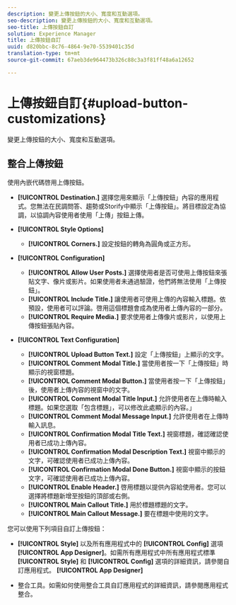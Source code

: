 ```yaml
---
description: 變更上傳按鈕的大小、寬度和互動選項。
seo-description: 變更上傳按鈕的大小、寬度和互動選項。
seo-title: 上傳按鈕自訂
solution: Experience Manager
title: 上傳按鈕自訂
uuid: d820bbc-8c76-4864-9e70-5539401c35d
translation-type: tm+mt
source-git-commit: 67aeb3de964473b326c88c3a3f81ff48a6a12652

---
```



# 上傳按鈕自訂{#upload-button-customizations}

變更上傳按鈕的大小、寬度和互動選項。

## 整合上傳按鈕

使用內嵌代碼啓用上傳按鈕。

* **[!UICONTROL Destination.]** 選擇您用來顯示「上傳按鈕」內容的應用程式。您無法在民調問答、趨勢或Storify中顯示「上傳按鈕」。將目標設定為協調，以協調內容使用者使用「上傳」按鈕上傳。
* **[!UICONTROL Style Options]**

   * **[!UICONTROL Corners.]** 設定按鈕的轉角為圓角或正方形。

* **[!UICONTROL Configuration]**

   * **[!UICONTROL Allow User Posts.]** 選擇使用者是否可使用上傳按鈕來張貼文字、像片或影片。如果使用者未通過驗證，他們將無法使用「上傳按鈕」。
   * **[!UICONTROL Include Title.]** 讓使用者可使用上傳的內容輸入標題。依預設，使用者可以評論。啓用這個標題會成為使用者上傳內容的一部分。
   * **[!UICONTROL Require Media.]** 要求使用者上傳像片或影片，以使用上傳按鈕張貼內容。

* **[!UICONTROL Text Configuration]**

   * **[!UICONTROL Upload Button Text.]** 設定「上傳按鈕」上顯示的文字。
   * **[!UICONTROL Comment Modal Title.]** 當使用者按一下「上傳按鈕」時顯示的視窗標題。
   * **[!UICONTROL Comment Modal Button.]** 當使用者按一下「上傳按鈕」後，使用者上傳內容的視窗中的文字。
   * **[!UICONTROL Comment Modal Title Input.]** 允許使用者在上傳時輸入標題。如果您選取「包含標題」，可以修改此處顯示的內容。」
   * **[!UICONTROL Comment Modal Message Input.]** 允許使用者在上傳時輸入訊息。
   * **[!UICONTROL Confirmation Modal Title Text.]** 視窗標題，確認確認使用者已成功上傳內容。
   * **[!UICONTROL Confirmation Modal Description Text.]** 視窗中顯示的文字，可確認使用者已成功上傳內容。
   * **[!UICONTROL Confirmation Modal Done Button.]** 視窗中顯示的按鈕文字，可確認使用者已成功上傳內容。
   * **[!UICONTROL Enable Header.]** 啓用標題以提供內容給使用者。您可以選擇將標題新增至按鈕的頂部或右側。
   * **[!UICONTROL Main Callout Title.]** 用於標題標題的文字。
   * **[!UICONTROL Main Callout Message.]** 要在標題中使用的文字。

您可以使用下列項目自訂上傳按鈕：

* **[!UICONTROL Style]** 以及所有應用程式中的 **[!UICONTROL Config]** 選項 **[!UICONTROL App Designer]**。如需所有應用程式中所有應用程式標準 **[!UICONTROL Style]** 和 **[!UICONTROL Config]** 選項的詳細資訊，請參閱自訂應用程式。 **[!UICONTROL App Designer]**

* 整合工具。如需如何使用整合工具自訂應用程式的詳細資訊，請參閱應用程式整合。


